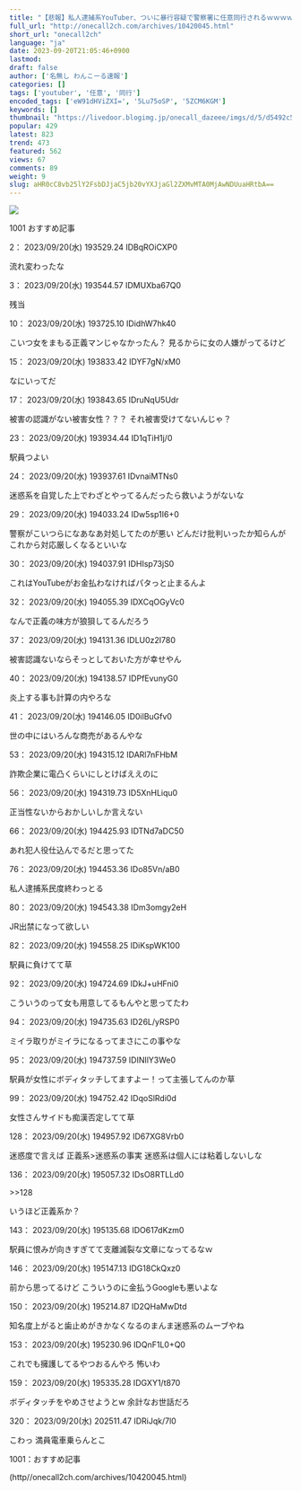 ```yaml
---
title: "【悲報】私人逮捕系YouTuber、ついに暴行容疑で警察署に任意同行されるｗｗｗｗ "
full_url: "http://onecall2ch.com/archives/10420045.html"
short_url: "onecall2ch"
language: "ja"
date: 2023-09-20T21:05:46+0900
lastmod: 
draft: false
author: ['名無し わんこーる速報']
categories: []
tags: ['youtuber', '任意', '同行']
encoded_tags: ['eW91dHViZXI=', '5Lu75oSP', '5ZCM6KGM']
keywords: []
thumbnail: "https://livedoor.blogimg.jp/onecall_dazeee/imgs/d/5/d5492c5d-s.jpg"
popular: 429
latest: 823
trend: 473
featured: 562
views: 67
comments: 89
weight: 9
slug: aHR0cC8vb25lY2FsbDJjaC5jb20vYXJjaGl2ZXMvMTA0MjAwNDUuaHRtbA==
---
```


![](https://livedoor.blogimg.jp/onecall_dazeee/imgs/d/5/d5492c5d-s.jpg)

<div> <p class='name2'> 1001 おすすめ記事</p> <p class='name2'>2： 2023/09/20(水) 193529.24 IDBqROiCXP0</p><p class='onecall'> 流れ変わったな </p> <p class='name2'>3： 2023/09/20(水) 193544.57 IDMUXba67Q0</p><p class='onecall'> 残当 </p> <p class='name2'>10： 2023/09/20(水) 193725.10 IDidhW7hk40</p><p class='onecall'><p> こいつ女をまもる正義マンじゃなかったん？ 見るからに女の人嫌がってるけど </p></p> <p class='name2'>15： 2023/09/20(水) 193833.42 IDYF7gN/xM0</p><p class='onecall'> なにいってだ </p> <p class='name2'>17： 2023/09/20(水) 193843.65 IDruNqU5Udr</p><p class='onecall'> 被害の認識がない被害女性？？？ それ被害受けてないんじゃ？ </p> <p class='name2'>23： 2023/09/20(水) 193934.44 ID1qTiH1j/0</p><p class='onecall'><p> 駅員つよい </p></p> <p class='name2'>24： 2023/09/20(水) 193937.61 IDvnaiMTNs0</p><p class='onecall'> 迷惑系を自覚した上でわざとやってるんだったら救いようがないな </p> <p class='name2'>29： 2023/09/20(水) 194033.24 IDw5sp1I6+0</p><p class='onecall'> 警察がこいつらになあなあ対処してたのが悪い どんだけ批判いったか知らんがこれから対応厳しくなるといいな </p> <p class='name2'>30： 2023/09/20(水) 194037.91 IDHIsp73jS0</p><p class='onecall'> これはYouTubeがお金払わなければパタっと止まるんよ </p> <p class='name2'>32： 2023/09/20(水) 194055.39 IDXCqOGyVc0</p><p class='onecall'> なんで正義の味方が狼狽してるんだろう </p> <p class='name2'>37： 2023/09/20(水) 194131.36 IDLU0z2I780</p><p class='onecall'><p> 被害認識ないならそっとしておいた方が幸せやん </p></p> <p class='name2'>40： 2023/09/20(水) 194138.57 IDPfEvunyG0</p><p class='onecall'> 炎上する事も計算の内やろな </p> <p class='name2'>41： 2023/09/20(水) 194146.05 ID0ilBuGfv0</p><p class='onecall'><p> 世の中にはいろんな商売があるんやな </p></p> <p class='name2'>53： 2023/09/20(水) 194315.12 IDARl7nFHbM</p><p class='onecall'> 詐欺企業に電凸くらいにしとけばええのに </p> <p class='name2'>56： 2023/09/20(水) 194319.73 ID5XnHLiqu0</p><p class='onecall'> 正当性ないからおかしいしか言えない </p> <p class='name2'>66： 2023/09/20(水) 194425.93 IDTNd7aDC50</p><p class='onecall'> あれ犯人役仕込んでるだと思ってた </p> <p class='name2'>76： 2023/09/20(水) 194453.36 IDo85Vn/aB0</p><p class='onecall'> 私人逮捕系民度終わっとる </p> <p class='name2'>80： 2023/09/20(水) 194543.38 IDm3omgy2eH</p><p class='onecall'> JR出禁になって欲しい </p> <p class='name2'>82： 2023/09/20(水) 194558.25 IDiKspWK100</p><p class='onecall'><p> 駅員に負けてて草 </p></p> <p class='name2'>92： 2023/09/20(水) 194724.69 IDkJ+uHFni0</p><p class='onecall'> こういうのって女も用意してるもんやと思ってたわ </p> <p class='name2'>94： 2023/09/20(水) 194735.63 ID26L/yRSP0</p><p class='onecall'> ミイラ取りがミイラになるってまさにこの事やな </p> <p class='name2'>95： 2023/09/20(水) 194737.59 IDINIlY3We0</p><p class='onecall'><p> 駅員が女性にボディタッチしてますよー！って主張してんのか草 </p></p> <p class='name2'>99： 2023/09/20(水) 194752.42 IDqoSlRdi0d</p><p class='onecall'> 女性さんサイドも痴漢否定してて草 </p> <p class='name2'>128： 2023/09/20(水) 194957.92 ID67XG8Vrb0</p><p class='onecall'> 迷惑度で言えば 正義系>迷惑系の事実 迷惑系は個人には粘着しないしな </p> <p class='name2'>136： 2023/09/20(水) 195057.32 IDsO8RTLLd0</p><p class='onecall'> <p class='anchor'>>>128</p> いうほど正義系か？ </p> <p class='name2'>143： 2023/09/20(水) 195135.68 IDO617dKzm0</p><p class='onecall'><p> 駅員に恨みが向きすぎてて支離滅裂な文章になってるなｗ </p></p> <p class='name2'>146： 2023/09/20(水) 195147.13 IDG18CkQxz0</p><p class='onecall'> 前から思ってるけど こういうのに金払うGoogleも悪いよな </p> <p class='name2'>150： 2023/09/20(水) 195214.87 ID2QHaMwDtd</p><p class='onecall'> 知名度上がると歯止めがきかなくなるのまんま迷惑系のムーブやね </p> <p class='name2'>153： 2023/09/20(水) 195230.96 IDQnF1L0+Q0</p><p class='onecall'> これでも擁護してるやつおるんやろ 怖いわ </p> <p class='name2'>159： 2023/09/20(水) 195335.28 IDGXY1/t870</p><p class='onecall'> ボディタッチをやめさせようとw 余計なお世話だろ </p> <p class='name2'>320： 2023/09/20(水) 202511.47 IDRiJqk/7l0</p><p class='onecall'><p> こわっ 満員電車乗らんとこ </p></p> <p class='name2'>1001：おすすめ記事</p> </div>

(http//onecall2ch.com/archives/10420045.html)
